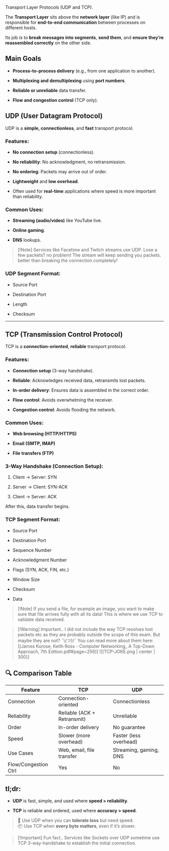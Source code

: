 Transport Layer Protocols (UDP and TCP).




The **Transport Layer** sits above the **network layer** (like IP) and is responsible for **end-to-end communication** between processes on different hosts.

Its job is to **break messages into segments**, **send them**, and **ensure they’re reassembled correctly** on the other side.


## Main Goals
- **Process-to-process delivery** (e.g., from one application to another).
    
- **Multiplexing and demultiplexing** using **port numbers**.
    
- **Reliable or unreliable** data transfer.
    
- **Flow and congestion control** (TCP only).
    


## UDP (User Datagram Protocol)

UDP is a **simple, connectionless**, and **fast** transport protocol.

### Features:

- **No connection setup** (connectionless).
    
- **No reliability**: No acknowledgment, no retransmission.
    
- **No ordering**: Packets may arrive out of order.
    
- **Lightweight** and **low overhead**.
    
- Often used for **real-time** applications where speed is more important than reliability.
    

### Common Uses:

- **Streaming (audio/video)** like YouTube live.
    
- **Online gaming**.
    
- **DNS** lookups.

> [!Note] Services like Facetime and Twitch streams use UDP. Lose a few packets? no problem! The stream will keep sending you packets. 
> better than breaking the connection completely!

### UDP Segment Format:

- Source Port
    
- Destination Port
    
- Length
    
- Checksum
    

---

## TCP (Transmission Control Protocol)

TCP is a **connection-oriented**, **reliable** transport protocol.

### Features:

- **Connection setup** (3-way handshake).
    
- **Reliable**: Acknowledges received data, retransmits lost packets.
    
- **In-order delivery**: Ensures data is assembled in the correct order.
    
- **Flow control**: Avoids overwhelming the receiver.
    
- **Congestion control**: Avoids flooding the network.
    

### Common Uses:

- **Web browsing (HTTP/HTTPS)**
    
- **Email (SMTP, IMAP)**
    
- **File transfers (FTP)**
    

### 3-Way Handshake (Connection Setup):

1. Client → Server: SYN
    
2. Server → Client: SYN-ACK
    
3. Client → Server: ACK
    

After this, data transfer begins.

### TCP Segment Format:

- Source Port
    
- Destination Port
    
- Sequence Number
    
- Acknowledgment Number
    
- Flags (SYN, ACK, FIN, etc.)
    
- Window Size
    
- Checksum
    
- Data




> [!Note] If you send a file, for example an image, you want to make sure that file arrives fully with all its data! 
> This is where we use TCP to validate data received.


> [!Warning] Important..
> I did not include the way TCP resolves lost packets etc as they are probably outside the scope of this exam.
> But maybe they are not? ¯\\_(ツ)_/¯ 
> You can read more about them here:
> [[James Kurose, Keith Ross - Computer Networking_ A Top-Down Approach, 7th Edition.pdf#page=256]]
> ![[TCP-JOKE.png | center | 300]]

## 🔍 Comparison Table

|Feature|TCP|UDP|
|---|---|---|
|Connection|Connection-oriented|Connectionless|
|Reliability|Reliable (ACK + Retransmit)|Unreliable|
|Order|In-order delivery|No guarantee|
|Speed|Slower (more overhead)|Faster (less overhead)|
|Use Cases|Web, email, file transfer|Streaming, gaming, DNS|
|Flow/Congestion Ctrl|Yes|No|



## tl;dr: 

- **UDP** is fast, simple, and used where **speed > reliability**.
    
- **TCP** is reliable and ordered, used where **accuracy > speed**.
    

> 🎯 Use UDP when you can **tolerate loss** but need speed.  
> 📦 Use TCP when **every byte matters**, even if it’s slower.

> [!Important] Fun fact..
> Services like Sockets over UDP sometime use TCP 3-way-handshake to establish the initial connection.
